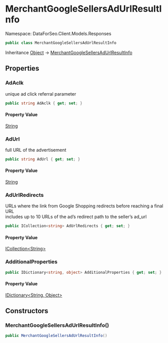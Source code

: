 # MerchantGoogleSellersAdUrlResultInfo

Namespace: DataForSeo.Client.Models.Responses

```csharp
public class MerchantGoogleSellersAdUrlResultInfo
```

Inheritance [Object](https://docs.microsoft.com/en-us/dotnet/api/system.object) → [MerchantGoogleSellersAdUrlResultInfo](./dataforseo.client.models.responses.merchantgooglesellersadurlresultinfo.md)

## Properties

### **AdAclk**

unique ad click referral parameter

```csharp
public string AdAclk { get; set; }
```

#### Property Value

[String](https://docs.microsoft.com/en-us/dotnet/api/system.string)<br>

### **AdUrl**

full URL of the advertisement

```csharp
public string AdUrl { get; set; }
```

#### Property Value

[String](https://docs.microsoft.com/en-us/dotnet/api/system.string)<br>

### **AdUrlRedirects**

URLs where the link from Google Shopping redirects before reaching a final URL
 <br>includes up to 10 URLs of the ad’s redirect path to the seller’s ad_url

```csharp
public ICollection<string> AdUrlRedirects { get; set; }
```

#### Property Value

[ICollection&lt;String&gt;](https://docs.microsoft.com/en-us/dotnet/api/system.collections.generic.icollection-1)<br>

### **AdditionalProperties**

```csharp
public IDictionary<string, object> AdditionalProperties { get; set; }
```

#### Property Value

[IDictionary&lt;String, Object&gt;](https://docs.microsoft.com/en-us/dotnet/api/system.collections.generic.idictionary-2)<br>

## Constructors

### **MerchantGoogleSellersAdUrlResultInfo()**

```csharp
public MerchantGoogleSellersAdUrlResultInfo()
```
